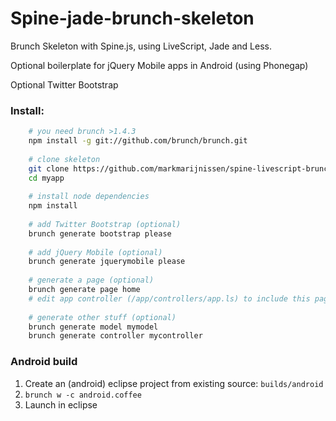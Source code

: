 Spine-jade-brunch-skeleton
==========================

Brunch Skeleton with Spine.js, using LiveScript, Jade and Less.

Optional boilerplate for jQuery Mobile apps in Android (using Phonegap)

Optional Twitter Bootstrap

### Install:
```bash
	# you need brunch >1.4.3
	npm install -g git://github.com/brunch/brunch.git
	
	# clone skeleton
	git clone https://github.com/markmarijnissen/spine-livescript-brunch-skeleton.git myapp
	cd myapp
	
	# install node dependencies
	npm install
	
	# add Twitter Bootstrap (optional)
	brunch generate bootstrap please
	
	# add jQuery Mobile (optional)
	brunch generate jquerymobile please 
	
	# generate a page (optional)
	brunch generate page home
	# edit app controller (/app/controllers/app.ls) to include this page
	
	# generate other stuff (optional)
	brunch generate model mymodel
	brunch generate controller mycontroller
```

### Android build
1. Create an (android) eclipse project from existing source: `builds/android`
2. `brunch w -c android.coffee`
3. Launch in eclipse
